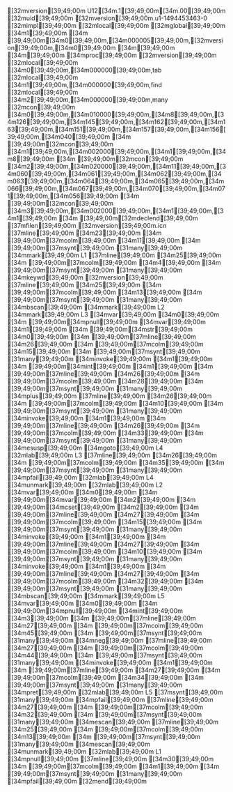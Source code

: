 [32mversion[39;49;00m U12[34m.1[39;49;00m[34m.00[39;49;00m
[32muid[39;49;00m     [32mversion[39;49;00m.u1-1494453463-0
[32mimpl[39;49;00m    [32mlocal[39;49;00m
[32mglobal[39;49;00m  [34m1[39;49;00m
[34m        [39;49;00m[34m0[39;49;00m,[34m000005[39;49;00m,[32mversion[39;49;00m,[34m0[39;49;00m
[34m[39;49;00m
[34m[39;49;00m
[34mproc[39;49;00m [32mversion[39;49;00m
        [32mlocal[39;49;00m   [34m0[39;49;00m,[34m000000[39;49;00m,tab
        [32mlocal[39;49;00m   [34m1[39;49;00m,[34m000000[39;49;00m,find
        [32mlocal[39;49;00m   [34m2[39;49;00m,[34m000000[39;49;00m,many
        [32mcon[39;49;00m     [34m0[39;49;00m,[34m010000[39;49;00m,[34m8[39;49;00m,[34m126[39;49;00m,[34m145[39;49;00m,[34m162[39;49;00m,[34m163[39;49;00m,[34m151[39;49;00m,[34m157[39;49;00m,[34m156[39;49;00m,[34m040[39;49;00m
[34m        [39;49;00m[32mcon[39;49;00m     [34m1[39;49;00m,[34m002000[39;49;00m,[34m1[39;49;00m,[34m8[39;49;00m
[34m        [39;49;00m[32mcon[39;49;00m     [34m2[39;49;00m,[34m020000[39;49;00m,[34m11[39;49;00m,[34m060[39;49;00m,[34m061[39;49;00m,[34m062[39;49;00m,[34m063[39;49;00m,[34m064[39;49;00m,[34m065[39;49;00m,[34m066[39;49;00m,[34m067[39;49;00m,[34m070[39;49;00m,[34m071[39;49;00m,[34m056[39;49;00m
[34m        [39;49;00m[32mcon[39;49;00m     [34m3[39;49;00m,[34m002000[39;49;00m,[34m1[39;49;00m,[34m1[39;49;00m
[34m        [39;49;00m[32mdeclend[39;49;00m
        [37mfilen[39;49;00m   [32mversion[39;49;00m.icn
        [37mline[39;49;00m    [34m23[39;49;00m
[34m        [39;49;00m[37mcolm[39;49;00m    [34m11[39;49;00m
[34m        [39;49;00m[37msynt[39;49;00m    [31many[39;49;00m
        [34mmark[39;49;00m    L1
        [37mline[39;49;00m    [34m25[39;49;00m
[34m        [39;49;00m[37mcolm[39;49;00m    [34m4[39;49;00m
[34m        [39;49;00m[37msynt[39;49;00m    [31many[39;49;00m
        [34mkeywd[39;49;00m   [32mversion[39;49;00m
        [37mline[39;49;00m    [34m25[39;49;00m
[34m        [39;49;00m[37mcolm[39;49;00m    [34m13[39;49;00m
[34m        [39;49;00m[37msynt[39;49;00m    [31many[39;49;00m
        [34mbscan[39;49;00m
        [34mmark[39;49;00m    L2
        [34mmark[39;49;00m    L3
        [34mvar[39;49;00m     [34m0[39;49;00m
[34m        [39;49;00m[34mpnull[39;49;00m
        [34mvar[39;49;00m     [34m1[39;49;00m
[34m        [39;49;00m[34mstr[39;49;00m     [34m0[39;49;00m
[34m        [39;49;00m[37mline[39;49;00m    [34m26[39;49;00m
[34m        [39;49;00m[37mcolm[39;49;00m    [34m15[39;49;00m
[34m        [39;49;00m[37msynt[39;49;00m    [31many[39;49;00m
        [34minvoke[39;49;00m  [34m1[39;49;00m
[34m        [39;49;00m[34mint[39;49;00m     [34m1[39;49;00m
[34m        [39;49;00m[37mline[39;49;00m    [34m26[39;49;00m
[34m        [39;49;00m[37mcolm[39;49;00m    [34m28[39;49;00m
[34m        [39;49;00m[37msynt[39;49;00m    [31many[39;49;00m
        [34mplus[39;49;00m
        [37mline[39;49;00m    [34m26[39;49;00m
[34m        [39;49;00m[37mcolm[39;49;00m    [34m10[39;49;00m
[34m        [39;49;00m[37msynt[39;49;00m    [31many[39;49;00m
        [34minvoke[39;49;00m  [34m1[39;49;00m
[34m        [39;49;00m[37mline[39;49;00m    [34m26[39;49;00m
[34m        [39;49;00m[37mcolm[39;49;00m    [34m33[39;49;00m
[34m        [39;49;00m[37msynt[39;49;00m    [31many[39;49;00m
        [34mesusp[39;49;00m
        [34mgoto[39;49;00m    L4
[32mlab[39;49;00m L3
        [37mline[39;49;00m    [34m26[39;49;00m
[34m        [39;49;00m[37mcolm[39;49;00m    [34m35[39;49;00m
[34m        [39;49;00m[37msynt[39;49;00m    [31many[39;49;00m
        [34mpfail[39;49;00m
[32mlab[39;49;00m L4
        [34munmark[39;49;00m
[32mlab[39;49;00m L2
        [34mvar[39;49;00m     [34m0[39;49;00m
[34m        [39;49;00m[34mvar[39;49;00m     [34m2[39;49;00m
[34m        [39;49;00m[34mcset[39;49;00m    [34m2[39;49;00m
[34m        [39;49;00m[37mline[39;49;00m    [34m27[39;49;00m
[34m        [39;49;00m[37mcolm[39;49;00m    [34m15[39;49;00m
[34m        [39;49;00m[37msynt[39;49;00m    [31many[39;49;00m
        [34minvoke[39;49;00m  [34m1[39;49;00m
[34m        [39;49;00m[37mline[39;49;00m    [34m27[39;49;00m
[34m        [39;49;00m[37mcolm[39;49;00m    [34m10[39;49;00m
[34m        [39;49;00m[37msynt[39;49;00m    [31many[39;49;00m
        [34minvoke[39;49;00m  [34m1[39;49;00m
[34m        [39;49;00m[37mline[39;49;00m    [34m27[39;49;00m
[34m        [39;49;00m[37mcolm[39;49;00m    [34m32[39;49;00m
[34m        [39;49;00m[37msynt[39;49;00m    [31many[39;49;00m
        [34mbscan[39;49;00m
        [34mmark[39;49;00m    L5
        [34mvar[39;49;00m     [34m0[39;49;00m
[34m        [39;49;00m[34mpnull[39;49;00m
        [34mint[39;49;00m     [34m3[39;49;00m
[34m        [39;49;00m[37mline[39;49;00m    [34m27[39;49;00m
[34m        [39;49;00m[37mcolm[39;49;00m    [34m45[39;49;00m
[34m        [39;49;00m[37msynt[39;49;00m    [31many[39;49;00m
        [34mneg[39;49;00m
        [37mline[39;49;00m    [34m27[39;49;00m
[34m        [39;49;00m[37mcolm[39;49;00m    [34m44[39;49;00m
[34m        [39;49;00m[37msynt[39;49;00m    [31many[39;49;00m
        [34minvoke[39;49;00m  [34m1[39;49;00m
[34m        [39;49;00m[37mline[39;49;00m    [34m27[39;49;00m
[34m        [39;49;00m[37mcolm[39;49;00m    [34m34[39;49;00m
[34m        [39;49;00m[37msynt[39;49;00m    [31many[39;49;00m
        [34mpret[39;49;00m
[32mlab[39;49;00m L5
        [37msynt[39;49;00m    [31many[39;49;00m
        [34mpfail[39;49;00m
        [37mline[39;49;00m    [34m27[39;49;00m
[34m        [39;49;00m[37mcolm[39;49;00m    [34m32[39;49;00m
[34m        [39;49;00m[37msynt[39;49;00m    [31many[39;49;00m
        [34mescan[39;49;00m
        [37mline[39;49;00m    [34m25[39;49;00m
[34m        [39;49;00m[37mcolm[39;49;00m    [34m13[39;49;00m
[34m        [39;49;00m[37msynt[39;49;00m    [31many[39;49;00m
        [34mescan[39;49;00m
        [34munmark[39;49;00m
[32mlab[39;49;00m L1
        [34mpnull[39;49;00m
        [37mline[39;49;00m    [34m30[39;49;00m
[34m        [39;49;00m[37mcolm[39;49;00m    [34m1[39;49;00m
[34m        [39;49;00m[37msynt[39;49;00m    [31many[39;49;00m
        [34mpfail[39;49;00m
        [32mend[39;49;00m

